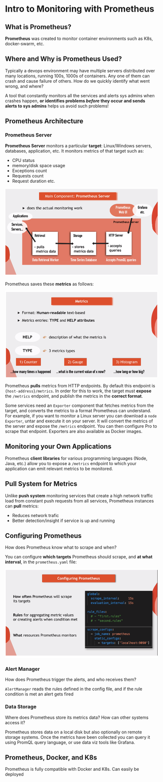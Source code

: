 # Intro to Monitoring with Prometheus

## What is Prometheus?

**Prometheus** was created to monitor container environments such as K8s,
docker-swarm, etc.

## Where and Why is Prometheus Used?

Typically a devops environment may have multiple servers distributed over many
locations, running 100s, 1000s of containers. Any one of them can crash and
cause failure of others. How do we quickly identify what went wrong, and where?

A tool that constantly monitors all the services and alerts sys admins when
crashes happen, **or identifies problems _before_ they occur and sends alerts to
sys admins** helps us avoid such problems!

## Prometheus Architecture

### Prometheus Server

**Prometheus Server** monitors a particular **target**: Linux/Windows servers,
databases, application, etc. It monitors metrics of that target such as:

- CPU status
- memory/disk space usage
- Exceptions count
- Requests count
- Request duration etc.

![prometheus server](./screenshots/prometheus-server-2.png)

Prometheus saves these **metrics** as follows:

![prometheus metrics](./screenshots/prometheus-metrics.png)

Prometheus **pulls** metrics from HTTP endpoints. By default this endpoint is
`{host-address}/metrics`. In order for this to work, the target must **expose**
the `/metrics` endpoint, and publish the metrics in the **correct format**.

Some services need an `Exporter` component that fetches metrics from the target,
and converts the metrics to a format Prometheus can understand. For example, if
you want to monitor a Linux server you can download a `node Exporter`, untar and
execute it on your server. It will convert the metrics of the server and expose
the `/metrics` endpoint. You can then configure Pro to scrape that endpoint.
Exporters are also available as Docker images.

## Monitoring your Own Applications

Prometheus **client libraries** for various programming languages (Node, Java,
etc.) allow you to expose a `/metrics` endpoint to which your application can
emit relevant metrics to be monitored.

## Pull System for Metrics

Unlike **push system** monitoring services that create a high network traffic
load from constant push requests from all services, Prometheus instances can
**pull** metrics:

- Reduces network trafic
- Better detection/insight if service is up and running

## Configuring Prometheus

How does Prometheus know what to scrape and when?

You can configure **which targets** Prometheus should scrape, and **at what
interval**, in the `prometheus.yaml` file:

![configure prometheus](./screenshots/config-prometheus.png)

### Alert Manager

How does Prometheus trigger the alerts, and who receives them?

`AlertManager` reads the rules defined in the config file, and if the rule
condition is met an alert gets fired

### Data Storage

Where does Prometheus store its metrics data? How can other systems access it?

Prometheus stores data on a local disk but also optionally on remote storage
systems. Once the metrics have been collected you can query it using PromQL
query language, or use data viz tools like Grafana.

## Prometheus, Docker, and K8s

Prometheus is fully compatible with Docker and K8s. Can easily be deployed
